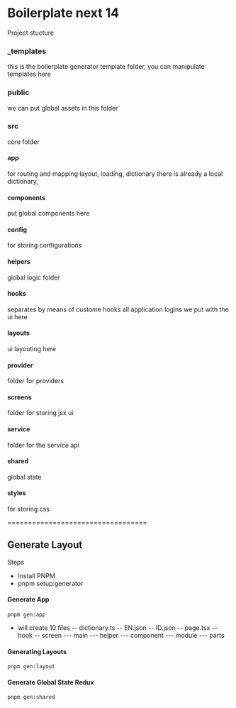 # Boilerplate next 14

Project stucture

### _templates
this is the boilerplate generator template folder, you can manipulate templates here

### public
we can put global assets in this folder

### src
core folder
#### app
for routing and mapping layout, loading, dictionary
there is already a local dictionary,

#### components
put global components here

#### config
for storing configurations

#### helpers
global logic folder

#### hooks
separates by means of custome hooks all application logins we put with the ui here

#### layouts
ui layouting here

#### provider
folder for providers

#### screens
folder for storing jsx ui

#### service
folder for the service api

#### shared
global state

#### styles
for storing css

==================================

## Generate Layout
Steps
- Install PNPM
- pnpm setup:generator

#### Generate App
`pnpm gen:app`
- will create 10 files
-- dictionary.ts
-- EN.json
-- ID.json
-- page.tsx
-- hook
-- screen
--- main
--- helper
--- component
--- module
--- parts

#### Generating Layouts
`pnpm gen:layout`

#### Generate Global State Redux
`pnpm gen:shared`